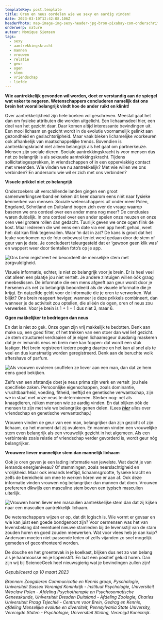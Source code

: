 ```yaml
---
templateKey: post.template
title: Oren en neus oordelen wie we sexy en aardig vinden!
date: 2023-03-10T12:42:08.106Z
headerPhoto: map-image-img-sexy-header-jpg-bron-pixabay-com-onderschrift-sexy-header
onderwerp: nature
auteur: Monique Siemsen
tags:
  - sexy
  - aantrekkingskracht
  - mannen
  - vrouwen
  - relatie
  - geur
  - ogen
  - stem
  - vriendschap
  - liefde
---
```

**Wie aantrekkelijk gevonden wil worden, doet er verstandig aan de spiegel wat vaker te negeren. Wetenschappers concluderen namelijk dat ons brein het vooral belangrijk vindt hoe de ander ruikt en klinkt!**

Over aantrekkelijkheid zijn hele boeken vol geschreven. Meestal gaat het dan om fysieke attributen die worden uitgelicht. Een lichaamsdeel hier, een deel van het gezicht daar. Daar komen altijd interessante bevindingen uit. Een mooi lichaam en gezicht wordt in de evolutie voornamelijk gelinkt aan gezondheid en geslachtsrijpheid. Maar vaak bleken lichamelijke voorkeuren ook afhankelijk van maatschappelijke trends. Bovendien is aantrekkingskracht niet alleen belangrijk als het gaat om partnerkeuze. Mensen zijn sociale dieren. Sociale aantrekkingskracht is voor mensen dus net zo belangrijk is als seksuele aantrekkingskracht. Tijdens sollicitatiegesprekken, in vriendschappen of in een oppervlakkig contact met vreemden. Wie vinden we nu aantrekkelijk? Met wie willen we ons verbinden? En andersom: wie wil er zich met ons verbinden?

**Visuele prikkel niet zo belangrijk**

Onderzoekers uit verschillende landen gingen een groot samenwerkingsverband en keken dit keer daarom eens niét naar fysieke kenmerken van mensen. Sociale wetenschappers uit onder meer Polen, Engeland, Schotland en Duitsland bogen zich over de vraag: waarop baseren we ons oordeel over een ander mens nog meer? De conclusies waren duidelijk. In ons oordeel over een ander spelen onze neuzen en onze oren veel grotere rollen dan gedacht. Tuurlijk geven we onze ogen flink de kost. Maar iedereen die wel eens een date via een app heeft gehad, weet het: dat kan flink tegenvallen. Waar ‘m dat in zat? De kans is groot dat het leuke voorkomen op de foto onbewust teniet werd gedaan door de stem of geur van je date. Je concludeert teleurgesteld dat er ‘gewoon geen klik was’ en wappert weer door tientallen foto’s op je app.

![Ons brein registreert en beoordeelt de menselijke stem met zorgvuldigheid.](/img/sexy-vrouw-oor.jpg "Pixabay.com")

Visuele informatie, echter, is niet zo belangrijk voor je brein. Er is heel veel dat alleen een plaatje jou niet vertelt. Je andere zintuigen willen óók graag meebeslissen. De informatie die een mens afgeeft aan geur wordt door je hersenen als net zo belangrijk beoordeeld als de visuele informatie die je krijgt. En datzelfde geldt voor de informatie die je oren te verwerken. Wat blijkt? Ons brein reageert heviger, wanneer je deze prikkels combineert, dan wanneer je de activiteit zou optellen, die alléén de ogen, oren of neus zou verwerken. Voor je brein is 1 + 1 + 1 dus niet 3, maar 6.

**Ogen makkelijker te bedriegen dan neus**

En dat is niet zo gek. Onze ogen zijn vrij makkelijk te bedotten. Denk aan make up, een goed filter, of het trekken van een stoer dan wel lief gezicht. Je stem structureel verdraaien of je eigen lichaamsgeur dusdanig maskeren dat je er iemands neus en brein mee kan foppen: dat wordt een stuk lastiger. Het brein registreert iedere poging daartoe en het kan al snel als te veel en dus kunstmatig worden geregistreerd. Denk aan de beruchte wolk aftershave of parfum.

![Als vrouwen ovuleren snuffelen ze liever aan een man, dan dat ze hem eens goed bekijken.](/img/sexy-vrouw-ruikt.jpg "Pixabay.com")

Zelfs van een afstandje doet je neus prima zijn werk en vertelt  jou hele specifieke zaken. Persoonlijke eigenschappen, zoals dominantie, vruchtbaarheid, voeding, fitheid, leeftijd en genetische verwantschap, zijn we in staat met onze neus te determineren. Sterker nog: net als knaagdieren, rúiken mensen wie ze aardig vinden. En dat blijken óók de mensen te zijn met wie we belangrijke genen delen. (Lees ***[hier](/de-makker-op-het-witte-paard-is-vriendschap-voorbestemd)*** alles over vriendschap en genetische verwantschap.)

Vrouwen vinden de geur van een man, belangrijker dan zijn gezicht of zijn lichaam, op het moment dat zij ovuleren. En mannen vinden een vrouwelijke stem even belangrijk als een vrouwelijk gezicht in het algemeen. Als een verbintenis zoals relatie of vriendschap verder gevorderd is, wordt geur nóg belangrijker.

**Vrouwen: liever mannelijke stem dan mannelijk lichaam**

Ook je oren geven je een lading informatie van jewelste. Wat dacht je van iemands energieniveau? Of stemmingen, zoals neerslachtigheid en vrolijkheid. Maar ook iemands leeftijd, lichaamsgrootte, fysieke kracht en zelfs de bereidheid om mee te werken hóren we er aan af. Ook deze informatie vinden vrouwen nóg belangrijker dan mannen dat doen. Vrouwen prefereren dikwijls een masculine stem boven een typisch masculien uiterlijk. 

![Vrouwen horen liever een masculien aantrekkelijke stem dan dat zij kijken naar een masculien aantrekkelijk lichaam.](/img/sexy-man-torso.jpg "Pixabay.com")

De wetenschappers wijzen er op, dat dit logisch is. Wie vormt er gevaar en wie kan juist een goede bondgenoot zijn? Voor oermensen was het van levensbelang dat eventueel nieuwe stamleden bij de levensstijl van de stam zouden horen en goed zouden meewerken. Wat voor vlees heb je dan kuip? Andersom moeten niet-passende leden of zelfs vijanden zo snel mogelijk gemeden of geconfronteerd worden.

De douche en het groentevak in je koelkast, blijken dus net zo van belang als je haarmousse en je lippenstift. En laat een positief geluid horen. Dan zijn wij bij ScienceGeek heel nieuwsgierig wat je bevindingen zullen zijn!

*Gepubliceerd op 10 maart 2023*

*Bronnen: Zoogdieren Communicatie en Kennis groep, Pyschologie, Universiteit Sussex Verenigd Koninkrijk - Instituut Psychologie, Universiteit Wroclaw Polen - Afdeling Psychotherapie en Psychosomatische Geneeskunde, Universiteit Dresden Duitsland - Afdeling Zoologie, Charles Universiteit Praag Tsjechië - Centrum voor Brein, Gedrag en Kennis, afdeling Menselijke evolutie en diversiteit, Pennsylvania State University, Verenigde Staten - Psychologie, Universiteit Stirling, Verenigd Koninkrijk.*